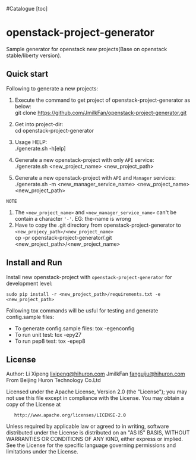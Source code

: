 #Catalogue
[toc]
# openstack-project-generator
Sample generator for openstack new projects(Base on openstack stable/liberty version).

## Quick start
Following to generate a new projects:

1. Execute the command to get project of openstack-project-generator as below:<br>
		git clone https://github.com/JmilkFan/openstack-project-generator.git

2. Get into project-dir:<br>
		cd openstack-project-generator

3. Usage HELP:<br>
		./generate.sh -h[elp]

4. Generate a new openstack-project with only `API` service:<br>
		./generate.sh <new_project_name> <new_project_path>

5. Generate a new openstack-project with `API` and `Manager` services:<br>
		./generate.sh -m <new_manager_service_name> <new_project_name> <new_project_path>

`NOTE`
1. The `<new_project_name>` and `<new_manager_service_name>` can't be contain a character `'-'`. EG: the-name is wrong
2. Have to copy the .git directory from openstack-project-generator to `<new_projecy_path>/<new_project_name>` <br>
		cp -pr openstack-project-generator/.git <new_project_path>/<new_project_name>


## Install and Run
Install new openstack-project with `openstack-project-generator` for development level:

    sudo pip install -r <new_project_path>/requirements.txt -e <new_project_path>

Following tox commands will be usful for testing and generate config.sample files:
* To generate config.sample files:
      tox -egenconfig
* To run unit test:
      tox -epy27
* To run pep8 test:
      tox -epep8


## License

   Author: Li Xipeng <lixipeng@hihuron.com>
           JmilkFan  <fanguiju@hihuron.com>
           From Beijing Huron Technology Co.Ltd

   Licensed under the Apache License, Version 2.0 (the "License");
   you may not use this file except in compliance with the License.
   You may obtain a copy of the License at

       http://www.apache.org/licenses/LICENSE-2.0

   Unless required by applicable law or agreed to in writing, software
   distributed under the License is distributed on an "AS IS" BASIS,
   WITHOUT WARRANTIES OR CONDITIONS OF ANY KIND, either express or implied.
   See the License for the specific language governing permissions and
   limitations under the License.
